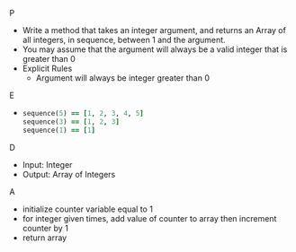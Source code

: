 P

- Write a method that takes an integer argument, and returns an Array of all integers, in sequence, between 1 and the argument.
- You may assume that the argument will always be a valid integer that is greater than 0
- Explicit Rules
  - Argument will always be integer greater than 0

E

- ```ruby
  sequence(5) == [1, 2, 3, 4, 5]
  sequence(3) == [1, 2, 3]
  sequence(1) == [1]
  ```

D

- Input: Integer
- Output: Array of Integers

A

- initialize counter variable equal to 1
- for integer given times, add value of counter to array then increment counter by 1
- return array

